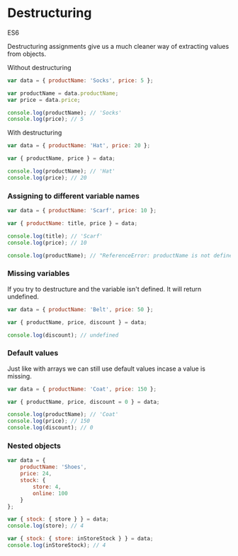 # Destructuring

<div class="spec es6">ES6</div>


Destructuring assignments give us a much cleaner way of extracting values from objects.

Without destructuring
```javascript
var data = { productName: 'Socks', price: 5 };

var productName = data.productName;
var price = data.price;

console.log(productName); // 'Socks'
console.log(price); // 5
```

With destructuring
```javascript
var data = { productName: 'Hat', price: 20 };

var { productName, price } = data;

console.log(productName); // 'Hat'
console.log(price); // 20
```

### Assigning to different variable names
```javascript
var data = { productName: 'Scarf', price: 10 };

var { productName: title, price } = data;

console.log(title); // 'Scarf'
console.log(price); // 10

console.log(productName); // "ReferenceError: productName is not defined
```

### Missing variables

If you try to destructure and the variable isn't defined. It will return undefined.

```javascript
var data = { productName: 'Belt', price: 50 };

var { productName, price, discount } = data;

console.log(discount); // undefined
```

### Default values

Just like with arrays we can still use default values incase a value is missing.
```javascript
var data = { productName: 'Coat', price: 150 };

var { productName, price, discount = 0 } = data;

console.log(productName); // 'Coat'
console.log(price); // 150
console.log(discount); // 0
```

### Nested objects

```javascript
var data = {
    productName: 'Shoes',
    price: 24,
    stock: {
        store: 4,
        online: 100
    }
};

var { stock: { store } } = data;
console.log(store); // 4

var { stock: { store: inStoreStock } } = data;
console.log(inStoreStock); // 4
```
